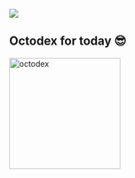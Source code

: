 <!--## Hi there 👋


**LivioMendesCosta/LivioMendesCosta** is a ✨ _special_ ✨ repository because its `README.md` (this file) appears on your GitHub profile.

Here are some ideas to get you started:

- 🔭 I’m currently working on ...
- 🌱 I’m currently learning ...
- 👯 I’m looking to collaborate on ...
- 🤔 I’m looking for help with ...
- 💬 Ask me about ...
- 📫 How to reach me: ...
- 😄 Pronouns: ...
- ⚡ Fun fact: ...
-->
[![](https://visitcount.itsvg.in/api?id=LivioMendesCosta&icon=0&color=0)](https://visitcount.itsvg.in)

## Octodex for today 😎

<img alt="octodex" width="200px" src="https://octodex.github.com/images/octobiwan.jpg"/>

